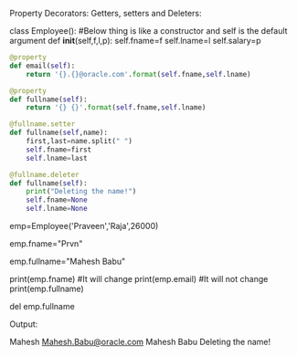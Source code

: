 Property Decorators: Getters, setters and Deleters:



class Employee():
    #Below thing is like a constructor and self is the default argument 
    def __init__(self,f,l,p):
        self.fname=f
        self.lname=l
        self.salary=p
        

```python
@property
def email(self):
    return '{}.{}@oracle.com'.format(self.fname,self.lname)

@property
def fullname(self):
    return '{} {}'.format(self.fname,self.lname)

@fullname.setter
def fullname(self,name):
    first,last=name.split(" ")
    self.fname=first
    self.lname=last

@fullname.deleter
def fullname(self):
    print("Deleting the name!")
    self.fname=None
    self.lname=None
```

emp=Employee('Praveen','Raja',26000)

emp.fname="Prvn"

emp.fullname="Mahesh Babu"

print(emp.fname) #It will change 
print(emp.email)  #It will not change
print(emp.fullname)

del emp.fullname


Output:

Mahesh
Mahesh.Babu@oracle.com
Mahesh Babu
Deleting the name!